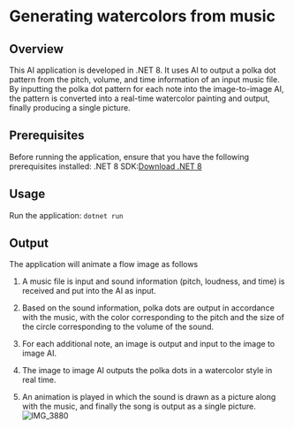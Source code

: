 # Generating watercolors from music

## Overview
This AI application is developed in .NET 8. It uses AI to output a polka dot pattern from the pitch, volume, and time information of an input music file. By inputting the polka dot pattern for each note into the image-to-image AI, the pattern is converted into a real-time watercolor painting and output, finally producing a single picture.

## Prerequisites
Before running the application, ensure that you have the following prerequisites installed:
.NET 8 SDK:[Download .NET 8](https://dotnet.microsoft.com/download/dotnet/8.0)

## Usage
Run the application:
```dotnet run```

## Output
The application will animate a flow image as follows

1. A music file is input and sound information (pitch, loudness, and time) is received and put into the AI as input.

2. Based on the sound information, polka dots are output in accordance with the music, with the color corresponding to the pitch and the size of the circle corresponding to the volume of the sound.

3. For each additional note, an image is output and input to the image to image AI.

4. The image to image AI outputs the polka dots in a watercolor style in real time.

5. An animation is played in which the sound is drawn as a picture along with the music, and finally the song is output as a single picture.
![IMG_3880](https://github.com/mashumashupan/dotnet_hackathon/assets/103844832/6ec54310-ac2b-4f98-b878-185a4a6ba2dc)
